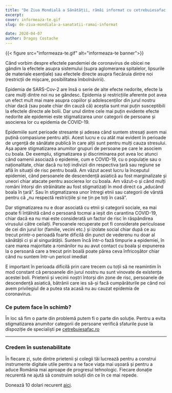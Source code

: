```yaml
---
title: "De Ziua Mondială a Sănătății, rămâi informat cu cetrebuiesafac.ro în lupta contra efectelor produse de COVID-19"
excerpt:
cover: informeaza-te.gif
slug: de-ziua-mondiala-a-sanatatii-ramai-informat

date: 2020-04-07
author: Dragoș Costache
---
```


{{< figure src="informeaza-te.gif" alt="informeaza-te banner">}}

Când vorbim despre efectele pandemiei de coronavirus de obicei ne gândim la efectele asupra sistemului (supra aglomerarea spitalelor, lipsurile de materiale esențiale) sau efectele directe asupra fiecăruia dintre noi (restricții de mișcare, posibilitatea îmbolnăvirii).

Epidemia de SARS-Cov-2 are însă o serie de alte efecte nedorite, efecte la care mulți dintre noi nu se gândesc. Epidemia și restricțiile aferente pot avea un efect mult mai mare asupra copiilor și adolescenților din jurul nostru chiar dacă (sau poate chiar din cauză că) aceștia sunt mai puțin susceptibili la efectele directe ale bolii. Dar unul dintre cele mai puțin evidente efecte nedorite ale epidemiei este stigmatizarea unor categorii de persoane și asocierea lor cu epidemia de COVID-19.

Epidemiile sunt perioade stresante și adesea când suntem stresați avem mai puțină compasiune pentru alții. Acest lucru e cu atât mai evident în perioade de urgență de sănătate publică în care alții sunt pentru mulți cauza stresului. Așa apare stigmatizarea anumitor grupuri de persoane pe care le asociem cu boala. De exemplu, stigmatizarea și discriminarea pot avea loc atunci când oamenii asociază o epidemie, cum e COVID-19, cu o populație sau o naționalitate, chiar dacă nu toți indivizii din respectiva țară sau regiune se află în situații de risc pentru boală. Am văzut acest lucru la începutul epidemiei, când persoanele de descendență asiatică au fost marginalizate și uneori chiar atacate pentru asocierea lor cu boala. Am văzut-o și când mulți români întorși din străinătate au fost stigmatizați în mod direct ca „aducând boala în țară”. Sau în stigmatizarea unor întregi etnii sau categorii de vârstă pentru că „nu respectă restricțiile și ne țin pe toți în casă”.

Dar stigmatizarea nu e doar asociată cu etnii și categorii sociale, ea mai poate fi întâlnită când o persoană tocmai a ieșit din carantina COVID-19, chiar dacă ea nu mai este considerată un factor de risc în răspândirea virusului către ceilalți. Persoanele recuperate pot fi considerate periculoase de cei din jurul lor (familie, vecini etc.) și izolate social chiar după ce au trecut printr-o perioadă foarte dificilă din punct de vederenu nu doar al sănătății ci și al singurătății. Suntem încă într-o fază timpurie a epidemiei, în care marea majoritate a românilor nu au avut contact cu boala și expunerea la o persoană care a trecut prin boală poate părea ceva înfricoșător chiar când nu suntem într-un pericol imediat

E important în perioada dificilă prin care trecem cu toții să ne reamintim în mod constant că persoanele din jurul nostru nu sunt vinovate de existența acestei boli. Prietenii și vecinii noștri întorși din zone de risc, persoanele de descendență asiatică, bătrânii care ies să-și facă cumpărăturile pe când noi avem privilegiul de a putea sta acasă nu au cauzat epidemia de coronavirus.

### Ce putem face în schimb?

În loc să fim o parte din problemă putem fi o parte din soluție. Pentru a evita stigmatizarea anumitor categorii de persoane verifică sfaturile puse la dispoziție de specialiști pe [cetrebuiesafac.ro](https://cetrebuiesafac.ro)

---

### Credem în sustenabilitate

În fiecare zi, sute dintre prietenii și colegii tăi lucrează pentru a construi instrumente digitale utile pentru a ne face viața mai ușoară și pentru a aduce România mai aproape de progresul tehnologic. Fiecare donație recurentă ne ajută să construim soluții din ce în ce mai repede.

Donează 10 dolari recurent [aici](/ro/doneaza/).
